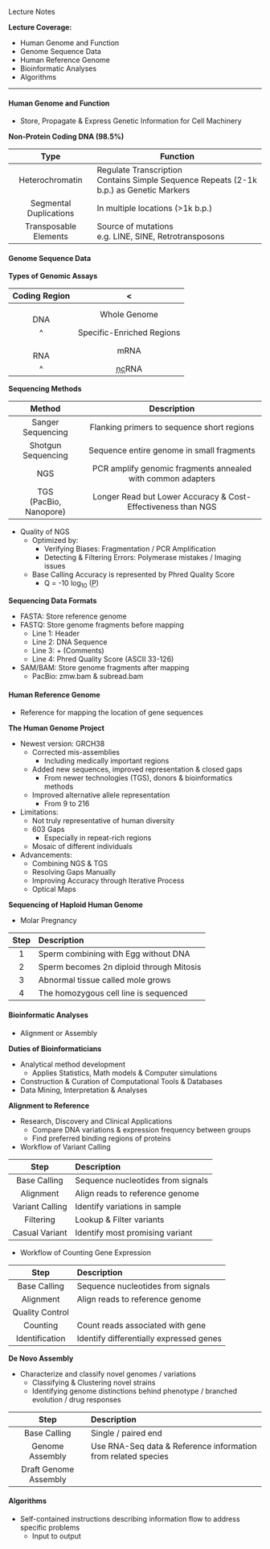 Lecture Notes

**Lecture Coverage:**
- Human Genome and Function
- Genome Sequence Data
- Human Reference Genome
- Bioinformatic Analyses
- Algorithms

---
#### **Human Genome and Function**
- Store, Propagate & Express Genetic Information for Cell Machinery

**Non-Protein Coding DNA (98.5%)**

|          Type          | Function                                                                                  |
| :--------------------: | ----------------------------------------------------------------------------------------- |
|    Heterochromatin     | Regulate Transcription<br>Contains Simple Sequence Repeats (2-1k b.p.) as Genetic Markers |
| Segmental Duplications | In multiple locations (>1k b.p.)                                                          |
| Transposable Elements  | Source of mutations<br>e.g. LINE, SINE, Retrotransposons                                  |


#### **Genome Sequence Data**
**Types of Genomic Assays**

| Coding Region |                   <                   |
| :-----------: | :-----------------------------------: |
|    <br>DNA    |             Whole Genome              |
|       ^       |       Specific-Enriched Regions       |
|    <br>RNA    |                 mRNA                  |
|       ^       | <abbr Title="Non-coding">nc</abbr>RNA |


**Sequencing Methods**

|          Method           |                         Description                          |
| :-----------------------: | :----------------------------------------------------------: |
|     Sanger Sequencing     |          Flanking primers to sequence short regions          |
|    Shotgun Sequencing     |          Sequence entire genome in small fragments           |
|            NGS            | PCR amplify genomic fragments annealed with common adapters  |
| TGS<br>(PacBio, Nanopore) | Longer Read but Lower Accuracy & Cost-Effectiveness than NGS |

- Quality of NGS
	- Optimized by:
		- Verifying Biases: Fragmentation / PCR Amplification
		- Detecting & Filtering Errors: Polymerase mistakes / Imaging issues
	- Base Calling Accuracy is represented by Phred Quality Score
		- Q = -10 log<sub>10</sub> (<abbr Title="Probability of Incorrectness out of 1">P</abbr>)



**Sequencing Data Formats**
- FASTA: Store reference genome
- FASTQ: Store genome fragments before mapping
	- Line 1: Header
	- Line 2: DNA Sequence
	- Line 3: + (Comments)
	- Line 4: Phred Quality Score (ASCII 33-126)
- SAM/BAM: Store genome fragments after mapping
	- PacBio: zmw.bam & subread.bam


#### **Human Reference Genome**
- Reference for mapping the location of gene sequences

**The Human Genome Project**
- Newest version: GRCH38
	- Corrected mis-assemblies
		- Including medically important regions
	- Added new sequences, improved representation & closed gaps
		- From newer technologies (TGS), donors & bioinformatics methods
	- Improved alternative allele representation
		- From 9 to 216
- Limitations:
	- Not truly representative of human diversity
	- 603 Gaps
		- Especially in repeat-rich regions
	- Mosaic of different individuals
- Advancements:
	- Combining NGS & TGS
	- Resolving Gaps Manually
	- Improving Accuracy through Iterative Process
	- Optical Maps

**Sequencing of Haploid Human Genome**
- Molar Pregnancy

| Step | Description                              |
| :--: | :--------------------------------------- |
|  1   | Sperm combining with Egg without DNA     |
|  2   | Sperm becomes 2n diploid through Mitosis |
|  3   | Abnormal tissue called mole grows        |
|  4   | The homozygous cell line is sequenced    |


#### **Bioinformatic Analyses**
- Alignment or Assembly

**Duties of Bioinformaticians**
- Analytical method development
	- Applies Statistics, Math models & Computer simulations
- Construction & Curation of Computational Tools & Databases
- Data Mining, Interpretation & Analyses

**Alignment to Reference**
- Research, Discovery and Clinical Applications
	- Compare DNA variations & expression frequency between groups
	- Find preferred binding regions of proteins
- Workflow of Variant Calling

|      Step       | Description                       |
| :-------------: | :-------------------------------- |
|  Base Calling   | Sequence nucleotides from signals |
|    Alignment    | Align reads to reference genome   |
| Variant Calling | Identify variations in sample     |
|    Filtering    | Lookup & Filter variants          |
| Casual Variant  | Identify most promising variant   |
- Workflow of Counting Gene Expression

|      Step       | Description                             |
| :-------------: | :-------------------------------------- |
|  Base Calling   | Sequence nucleotides from signals       |
|    Alignment    | Align reads to reference genome         |
| Quality Control |                                         |
|    Counting     | Count reads associated with gene        |
| Identification  | Identify differentially expressed genes |

**De Novo Assembly**
- Characterize and classify novel genomes / variations
	- Classifying & Clustering novel strains
	- Identifying genome distinctions behind phenotype / branched evolution / drug responses

|         Step          | Description                                                   |
| :-------------------: | :------------------------------------------------------------ |
|     Base Calling      | Single / paired end                                           |
|    Genome Assembly    | Use RNA-Seq data & Reference information from related species |
| Draft Genome Assembly |                                                               |

#### **Algorithms**
- Self-contained instructions describing information flow to address specific problems
	- Input to output